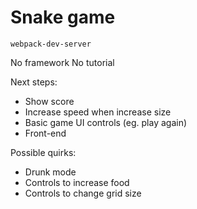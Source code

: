 # Snake game

`webpack-dev-server`

No framework
No tutorial

Next steps:
- Show score
- Increase speed when increase size
- Basic game UI controls (eg. play again)
- Front-end

Possible quirks:
- Drunk mode
- Controls to increase food
- Controls to change grid size

